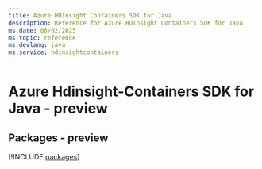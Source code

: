 ```yaml
---
title: Azure HDInsight Containers SDK for Java
description: Reference for Azure HDInsight Containers SDK for Java
ms.date: 06/02/2025
ms.topic: reference
ms.devlang: java
ms.service: hdinsightcontainers
---
```

# Azure Hdinsight-Containers SDK for Java - preview
## Packages - preview
[!INCLUDE [packages](hdinsight-containers-index.md)]